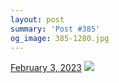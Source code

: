 ```yaml
---
layout: post
summary: 'Post #385'
og_image: 385-1280.jpg
---
```


<p>
  <time>
    <a href="/385">February 3, 2023</a>
  </time>
  <a href="/385">
    <img src="{{ site.assets_url }}/385-640.jpg" srcset="{{ site.assets_url }}/385-320.jpg 320w, {{ site.assets_url }}/385-640.jpg 640w, {{ site.assets_url }}/385-960.jpg 960w, {{ site.assets_url }}/385-1280.jpg 1280w" sizes="(min-width: 700px) 50vw, calc(100vw - 2rem)" />
  </a>
</p>
